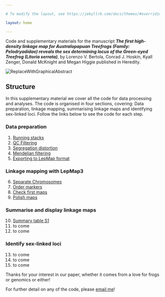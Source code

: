 ```yaml
---

# To modify the layout, see https://jekyllrb.com/docs/themes/#overriding-theme-defaults

layout: home

---
```


Code and supplementary materials for the manuscript ***The first high-density linkage map for Australopapuan Treefrogs (Family: Pelodryadidae) reveals the sex determining locus of the Green-eyed Treefrog (Litoria serrata)***,
by Lorenzo V. Bertola, Conrad J. Hoskin, Kyall Zenger, Donald McKnight and Megan Higgie
published in Heredity.

![ReplaceWithGraphicalAbstract](CuteFrog.png)

## Structure

In this supplementary material we cover all the code for data processing and analyses. The code is organised in four sections, covering: Data preparation, linkage mapping, summarising linkage maps and identifying sex-linked loci. Follow the links below to see the code for each step.

### Data preparation

1. [Running stacks](1_DataPrep_Stacks.html)
2. [QC Filtering](2_DataPrep_QCFiltering.html)
3. [Segregation distortion](3_DataPrep_SegregationDistortion.html)
4. [Mendelian filtering](4_DataPrep_MendelianFiltering.html)
5. [Exporting to LepMap format](5_DataPrep_ExportingToMappingFormats.html)

### Linkage mapping with LepMap3

6. [Separate Chromosomes](6_LepMap3_SeparateChromosomes.html)
7. [Order markers](7_LepMap3_OrderMarkers.html)
8. [Check first maps](8_LepMap3_CheckMaps.html)
9. [Polish maps](9_LepMap3_PolishMaps.html)

### Summarise and display linkage maps

10. [Summary table S1](10_Summary_SuppTable1.html)
11. to come
12. to come

### Identify sex-linked loci

13. to come
14. to come
15. to come

Thanks for your interest in our paper, whether it comes from a love for frogs or genomics or either!

For further detail on any of the code, please [email me](mailto:lorenzo.bertola@my.jcu.edu.au)!